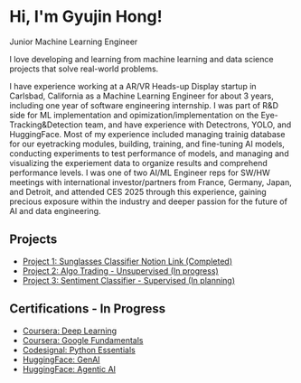 
<head>
  <title>My ML Portfolio</title>
</head>

  <h1>Hi, I'm Gyujin Hong!</h1>
  <p>Junior Machine Learning Engineer</p>
  <p>I love developing and learning from machine learning and data science projects that solve real-world problems.
  <p>I have experience working at a AR/VR Heads-up Display startup in Carlsbad, California as a Machine Learning Engineer for about 3 years, including one year of software engineering internship. I was part of  R&D side for ML implementation and opimization/implementation on the Eye-Tracking&Detection team, and have experience with Detectrons, YOLO, and HuggingFace. Most of my experience included managing trainig database for our eyetracking modules, building, training, and fine-tuning AI models, conducting experiments to test performance of models, and managing and visualizing the experiement data to organize results and comprehend performance levels. 
  I was one of two AI/ML Engineer reps for SW/HW meetings with international investor/partners from France, Germany, Japan, and Detroit, and attended CES 2025 through this experience, gaining precious exposure within the industry and deeper passion for the future of AI and data engineering.
  

  <h2>Projects</h2>
  <ul>
    <li><a href="https://www.notion.so/Sunglasses-Detection-Layer-1f3bcd635967804d83fcc54572e9a221">Project 1: Sunglasses Classifier Notion Link (Completed)</a></li>
    <li><a href="https://github.com/gyuj/gyuj.github.io/tree/c2d0cc78d72f5d974cf56c5843a4158200740a41/projects/algo-trading">Project 2: Algo Trading - Unsupervised (In progress)</a></li>
    <li><a href="https://github.com/gyuj/project-2">Project 3: Sentiment Classifier - Supervised (In planning)</a></li>
  </ul>
  <h2>Certifications - In Progress</h2>
  <ul>
    <li><a href="link_to_cert_coursera_dl">Coursera: Deep Learning</a></li>
    <li><a href="link_to_cert_coursera_gcp">Coursera: Google Fundamentals</a></li>
    <li><a href="link_to_cert_codesignal_python">Codesignal: Python Essentials</a></li>
    <li><a href="hugging_face_genai">HuggingFace: GenAI</a></li>
    <li><a href="hugging_face_agenticai">HuggingFace: Agentic AI</a></li>
  </ul>

